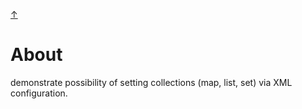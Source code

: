 [&#8593;](../README.md)

# About
demonstrate possibility of setting collections (map, list, set) via XML configuration.